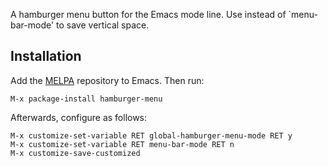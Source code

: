 A hamburger menu button for the Emacs mode line.  Use instead of
`menu-bar-mode' to save vertical space.

## Installation

Add the [MELPA](https://melpa.org/) repository to Emacs.  Then run:

    M-x package-install hamburger-menu

Afterwards, configure as follows:

    M-x customize-set-variable RET global-hamburger-menu-mode RET y
    M-x customize-set-variable RET menu-bar-mode RET n
    M-x customize-save-customized

